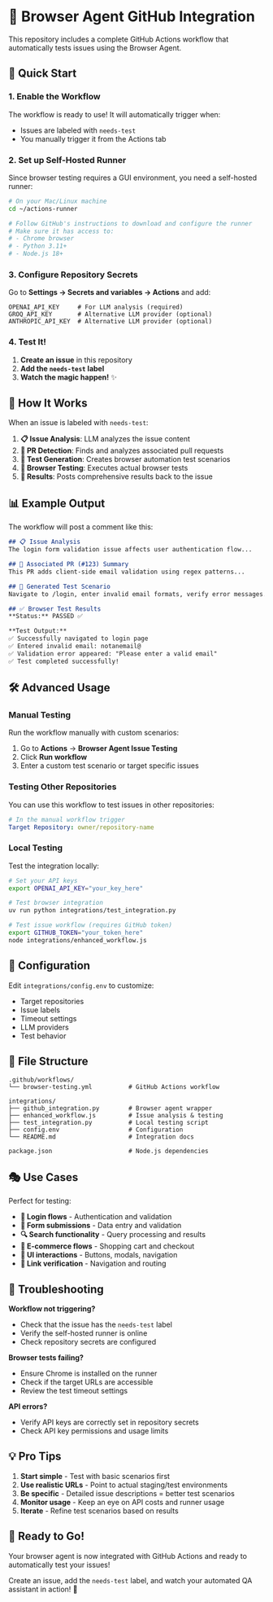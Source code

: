 # 🤖 Browser Agent GitHub Integration

This repository includes a complete GitHub Actions workflow that automatically tests issues using the Browser Agent.

## 🚀 Quick Start

### 1. Enable the Workflow

The workflow is ready to use! It will automatically trigger when:
- Issues are labeled with `needs-test`
- You manually trigger it from the Actions tab

### 2. Set up Self-Hosted Runner

Since browser testing requires a GUI environment, you need a self-hosted runner:

```bash
# On your Mac/Linux machine
cd ~/actions-runner

# Follow GitHub's instructions to download and configure the runner
# Make sure it has access to:
# - Chrome browser
# - Python 3.11+
# - Node.js 18+
```

### 3. Configure Repository Secrets

Go to **Settings → Secrets and variables → Actions** and add:

```
OPENAI_API_KEY     # For LLM analysis (required)
GROQ_API_KEY       # Alternative LLM provider (optional)
ANTHROPIC_API_KEY  # Alternative LLM provider (optional)
```

### 4. Test It!

1. **Create an issue** in this repository
2. **Add the `needs-test` label**
3. **Watch the magic happen!** ✨

## 🎯 How It Works

When an issue is labeled with `needs-test`:

1. **📋 Issue Analysis**: LLM analyzes the issue content
2. **🔄 PR Detection**: Finds and analyzes associated pull requests
3. **🧪 Test Generation**: Creates browser automation test scenarios
4. **🤖 Browser Testing**: Executes actual browser tests
5. **📝 Results**: Posts comprehensive results back to the issue

## 📊 Example Output

The workflow will post a comment like this:

```markdown
## 📋 Issue Analysis
The login form validation issue affects user authentication flow...

## 🔄 Associated PR (#123) Summary  
This PR adds client-side email validation using regex patterns...

## 🧪 Generated Test Scenario
Navigate to /login, enter invalid email formats, verify error messages...

## ✅ Browser Test Results
**Status:** PASSED ✅

**Test Output:**
✅ Successfully navigated to login page
✅ Entered invalid email: notanemail@
✅ Validation error appeared: "Please enter a valid email"
✅ Test completed successfully!
```

## 🛠 Advanced Usage

### Manual Testing

Run the workflow manually with custom scenarios:

1. Go to **Actions** → **Browser Agent Issue Testing**
2. Click **Run workflow**
3. Enter a custom test scenario or target specific issues

### Testing Other Repositories

You can use this workflow to test issues in other repositories:

```yaml
# In the manual workflow trigger
Target Repository: owner/repository-name
```

### Local Testing

Test the integration locally:

```bash
# Set your API keys
export OPENAI_API_KEY="your_key_here"

# Test browser integration
uv run python integrations/test_integration.py

# Test issue workflow (requires GitHub token)
export GITHUB_TOKEN="your_token_here"
node integrations/enhanced_workflow.js
```

## 🔧 Configuration

Edit `integrations/config.env` to customize:

- Target repositories
- Issue labels
- Timeout settings
- LLM providers
- Test behavior

## 📁 File Structure

```
.github/workflows/
└── browser-testing.yml          # GitHub Actions workflow

integrations/
├── github_integration.py        # Browser agent wrapper
├── enhanced_workflow.js         # Issue analysis & testing
├── test_integration.py          # Local testing script
├── config.env                   # Configuration
└── README.md                    # Integration docs

package.json                     # Node.js dependencies
```

## 🎭 Use Cases

Perfect for testing:
- **🔐 Login flows** - Authentication and validation
- **📝 Form submissions** - Data entry and validation
- **🔍 Search functionality** - Query processing and results
- **🛒 E-commerce flows** - Shopping cart and checkout
- **📱 UI interactions** - Buttons, modals, navigation
- **🔗 Link verification** - Navigation and routing

## 🐛 Troubleshooting

**Workflow not triggering?**
- Check that the issue has the `needs-test` label
- Verify the self-hosted runner is online
- Check repository secrets are configured

**Browser tests failing?**
- Ensure Chrome is installed on the runner
- Check if the target URLs are accessible
- Review the test timeout settings

**API errors?**
- Verify API keys are correctly set in repository secrets
- Check API key permissions and usage limits

## 💡 Pro Tips

1. **Start simple** - Test with basic scenarios first
2. **Use realistic URLs** - Point to actual staging/test environments  
3. **Be specific** - Detailed issue descriptions = better test scenarios
4. **Monitor usage** - Keep an eye on API costs and runner usage
5. **Iterate** - Refine test scenarios based on results

## 🎉 Ready to Go!

Your browser agent is now integrated with GitHub Actions and ready to automatically test your issues! 

Create an issue, add the `needs-test` label, and watch your automated QA assistant in action! 🚀